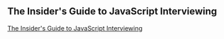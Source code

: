 The Insider's Guide to JavaScript Interviewing
-

[The Insider's Guide to JavaScript Interviewing](http://www.toptal.com/javascript#hiring-guide)